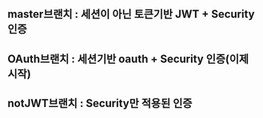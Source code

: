 ## master브랜치 : 세션이 아닌 토큰기반 JWT + Security 인증
## OAuth브랜치 : 세션기반 oauth + Security 인증(이제 시작)
## notJWT브랜치 : Security만 적용된 인증
